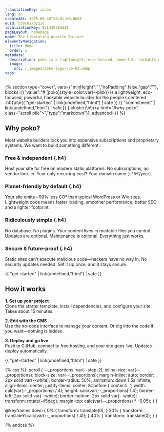 ```yaml
---
translationKey: index
lang: en
createdAt: 2025-09-30T20:01:00.000Z
uuid: b59c6173211c
localizationKey: 8c143928dd34
pageLayout: homepage
name: The Liberating Website Builder
eleventyNavigation:
  title: Home
  order: 1
metadata:
  description: poko is a lightweight, eco-focused, powerful, hackable website builder for the people
  image:
    src: /_images/poko-logo-rvb-02.webp
tags:
---
```

{% section type="cover", vars={"minHeight":"","noPadding":false,"gap":""}, blocks=[{"value":"# [poko]{style=color:var(--pink)} is a lightweight, eco-focused, powerful, hackable website builder for the people {.centered .h0}\n\n{{ \"get-started\" | link(undefined,\"html\") | safe }} {{ \"commitment\" | link(undefined,\"html\") | safe }} {.cluster}\n\n<a href=\"#why-poko\" class=\"scroll pile\"></a>","type":"markdown"}], advanced={} %}

## Why poko?

Most website builders lock you into expensive subscriptions and proprietary systems. We want to build something different.

### Free & independent {.h4}

Host your site for free on modern static platforms. No subscriptions, no vendor lock-in. Your only recurring cost? Your domain name (\~15€/year).

### Planet-friendly by default {.h4}

Your site emits \~90% less CO² than typical WordPress or Wix sites. Lightweight code means faster loading, smoother performance, better SEO and a lighter footprint.

### Ridiculously simple {.h4}

No database. No plugins. Your content lives in readable files you control. Updates are optional. Maintenance is optional. Everything just works.

### Secure & future-proof {.h4}

Static sites can't execute malicious code—hackers have no way in. No security updates needed. Set it up once, and it stays secure.

{{ "get-started" | link(undefined,"html") | safe }}

## How it works

**1. Set up your project**  
Clone the starter template, install dependencies, and configure your site. Takes about 15 minutes.

**2. Edit with the CMS**  
Use the no-code interface to manage your content. Or dig into the code if you want—nothing is hidden.

**3. Deploy and go live**  
Push to GitHub, connect to free hosting, and your site goes live. Updates deploy automatically.

{{ "get-started" | link(undefined,"html") | safe }}

{% css %}
.scroll {
--_proportions: var(--step-2);
inline-size: var(--_proportions);
block-size: var(--_proportions);
margin-inline: auto;
border: 2px solid var(--white);
border-radius: 50%;
animation: down 1.5s infinite;
align-items: center;
justify-items: center;
&::before {
content: '';
width: calc(var(--_proportions) / 4);
height: calc(var(--_proportions) / 4);
border-left: 2px solid var(--white);
border-bottom: 2px solid var(--white);
transform: rotate(-45deg);
margin-top: calc(var(--_proportions) * -0.05);
}
}

@keyframes down {
0% {
transform: translate(0);
}
20% {
transform: translateY(calc(var(--_proportions) / 4));
}
40% {
transform: translate(0);
}
}

{% endcss %}
